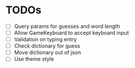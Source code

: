 # TODOs

- [ ] Query params for guesses and word length
- [ ] Allow GameKeyboard to accept keyboard input
- [ ] Validation on typing entry
- [ ] Check dictionary for guess
- [ ] Move dictionary out of json
- [ ] Use theme style
